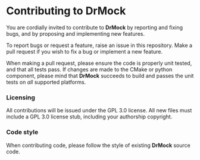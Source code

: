 # Contributing to **DrMock**

You are cordially invited to contribute to **DrMock** by reporting and
fixing bugs, and by proposing and implementing new features. 

To report bugs or request a feature, raise an issue in this repository.
Make a pull request if you wish to fix a bug or implement a new feature.

When making a pull request, please ensure the code is properly unit
tested, and that all tests pass. If changes are made to the CMake or
python component, please mind that **DrMock** succeeds to build and
passes the unit tests on _all_ supported platforms.

### Licensing

All contributions will be issued under the GPL 3.0 license. All new
files must include a GPL 3.0 license stub, including your authorship
copyright.

### Code style

When contributing code, please follow the style of existing **DrMock**
source code.
